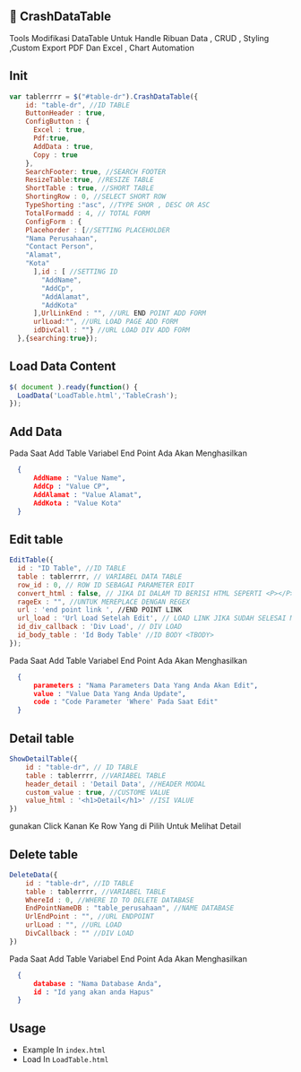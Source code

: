 ## 🚀 CrashDataTable
Tools Modifikasi DataTable Untuk Handle Ribuan Data , CRUD , Styling ,Custom Export PDF Dan Excel , Chart Automation

## Init

```javascript
var tablerrrr = $("#table-dr").CrashDataTable({
    id: "table-dr", //ID TABLE
    ButtonHeader : true,
    ConfigButton : {
      Excel : true,
      Pdf:true,
      AddData : true,
      Copy : true
    },
    SearchFooter: true, //SEARCH FOOTER
    ResizeTable:true, //RESIZE TABLE
    ShortTable : true, //SHORT TABLE
    ShortingRow : 0, //SELECT SHORT ROW
    TypeShorting :"asc", //TYPE SHOR , DESC OR ASC
    TotalFormadd : 4, // TOTAL FORM
    ConfigForm : {
    Placehorder : [//SETTING PLACEHOLDER
    "Nama Perusahaan",
    "Contact Person",
    "Alamat",
    "Kota"
      ],id : [ //SETTING ID
        "AddName",
        "AddCp",
        "AddAlamat",
        "AddKota"
      ],UrlLinkEnd : "", //URL END POINT ADD FORM
      urlLoad:"", //URL LOAD PAGE ADD FORM
      idDivCall : ""} //URL LOAD DIV ADD FORM
  },{searching:true});

```

## Load Data Content

```javascript
$( document ).ready(function() {
  LoadData('LoadTable.html','TableCrash');
});

```

## Add Data

Pada Saat Add Table Variabel End Point Ada Akan Menghasilkan

```json
  {
      AddName : "Value Name",
      AddCp : "Value CP",
      AddAlamat : "Value Alamat",
      AddKota : "Value Kota"
  }
```

## Edit table

```javascript
EditTable({
  id : "ID Table", //ID TABLE
  table : tablerrrr, // VARIABEL DATA TABLE
  row_id : 0, // ROW ID SEBAGAI PARAMETER EDIT
  convert_html : false, // JIKA DI DALAM TD BERISI HTML SEPERTI <P></P> MAKA GUNAKAN TRUE
  rageEx : "", //UNTUK MEREPLACE DENGAN REGEX
  url : 'end point link ', //END POINT LINK
  url_load : 'Url Load Setelah Edit', // LOAD LINK JIKA SUDAH SELESAI MENGEDIT
  id_div_callback : 'Div Load', // DIV LOAD
  id_body_table : 'Id Body Table' //ID BODY <TBODY>
});
```
Pada Saat Add Table Variabel End Point Ada Akan Menghasilkan

```json
  {
      parameters : "Nama Parameters Data Yang Anda Akan Edit",
      value : "Value Data Yang Anda Update",
      code : "Code Parameter 'Where' Pada Saat Edit"
  }
```


## Detail table

```javascript
ShowDetailTable({
    id : "table-dr", // ID TABLE
    table : tablerrrr, //VARIABEL TABLE
    header_detail : 'Detail Data', //HEADER MODAL
    custom_value : true, //CUSTOME VALUE
    value_html : '<h1>Detail</h1>' //ISI VALUE
})
```

gunakan Click Kanan Ke Row Yang di Pilih Untuk Melihat Detail

## Delete table

```javascript
DeleteData({
    id : "table-dr", //ID TABLE
    table : tablerrrr, //VARIABEL TABLE
    WhereId : 0, //WHERE ID TO DELETE DATABASE
    EndPointNameDB : "table_perusahaan", //NAME DATABASE
    UrlEndPoint : "", //URL ENDPOINT
    urlLoad : "", //URL LOAD
    DivCallback : "" //DIV LOAD
})
```

Pada Saat Add Table Variabel End Point Ada Akan Menghasilkan

```json
  {
      database : "Nama Database Anda",
      id : "Id yang akan anda Hapus"
  }
```



## Usage

- Example In `index.html`
- Load In `LoadTable.html`
